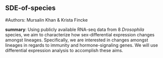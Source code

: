## SDE-of-species
#Authors: Mursalin Khan & Krista Fincke

**summary**: Using publicly available RNA-seq data from 8 *Drosophila* species, we aim to characterize how sex-differential expression changes amongst lineages. Specifically, we are interested in changes amongst lineages in regards to immunity and hormone-signaling genes. We will use differential expression analysis to accomplish these aims.
